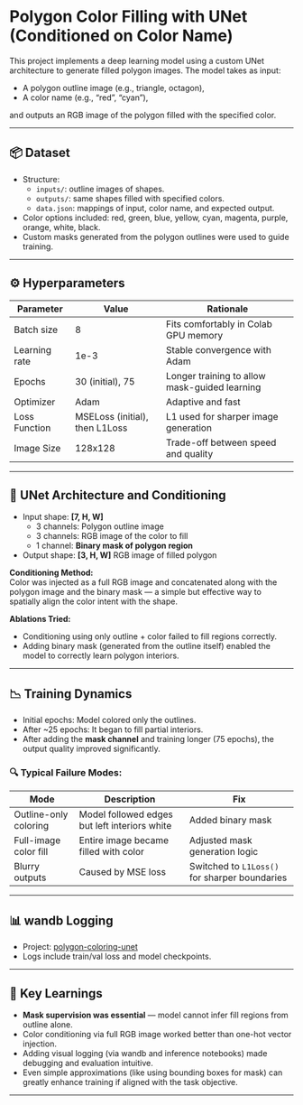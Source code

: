 # Polygon Color Filling with UNet (Conditioned on Color Name)

This project implements a deep learning model using a custom UNet architecture to generate filled polygon images. The model takes as input:
- A polygon outline image (e.g., triangle, octagon),
- A color name (e.g., “red”, “cyan”),

and outputs an RGB image of the polygon filled with the specified color.

---

## 📦 Dataset

- Structure:
  - `inputs/`: outline images of shapes.
  - `outputs/`: same shapes filled with specified colors.
  - `data.json`: mappings of input, color name, and expected output.
- Color options included: red, green, blue, yellow, cyan, magenta, purple, orange, white, black.
- Custom masks generated from the polygon outlines were used to guide training.

---

## ⚙️ Hyperparameters

| Parameter         | Value                          | Rationale                               |
|------------------|---------------------------------|------------------------------------------|
| Batch size        | 8                              | Fits comfortably in Colab GPU memory     |
| Learning rate     | 1e-3                           | Stable convergence with Adam             |
| Epochs            | 30 (initial), 75               | Longer training to allow mask-guided learning |
| Optimizer         | Adam                           | Adaptive and fast                        |
| Loss Function     | MSELoss (initial), then L1Loss | L1 used for sharper image generation     |
| Image Size        | 128x128                        | Trade-off between speed and quality      |

---

## 🧠 UNet Architecture and Conditioning

- Input shape: **[7, H, W]**
  - 3 channels: Polygon outline image
  - 3 channels: RGB image of the color to fill
  - 1 channel: **Binary mask of polygon region**
- Output shape: **[3, H, W]** RGB image of filled polygon

**Conditioning Method:**  
Color was injected as a full RGB image and concatenated along with the polygon image and the binary mask — a simple but effective way to spatially align the color intent with the shape.

**Ablations Tried:**
- Conditioning using only outline + color failed to fill regions correctly.
- Adding binary mask (generated from the outline itself) enabled the model to correctly learn polygon interiors.

---

## 📉 Training Dynamics

- Initial epochs: Model colored only the outlines.
- After ~25 epochs: It began to fill partial interiors.
- After adding the **mask channel** and training longer (75 epochs), the output quality improved significantly.

### 🔍 Typical Failure Modes:
| Mode | Description | Fix |
|------|-------------|-----|
| Outline-only coloring | Model followed edges but left interiors white | Added binary mask |
| Full-image color fill | Entire image became filled with color | Adjusted mask generation logic |
| Blurry outputs | Caused by MSE loss | Switched to `L1Loss()` for sharper boundaries |

---

## 📊 wandb Logging

- Project: [polygon-coloring-unet](https://wandb.ai/aashigupta-1509-mahindra-university/polygon-coloring-unet)
- Logs include train/val loss and model checkpoints.



---

## 🔑 Key Learnings

- **Mask supervision was essential** — model cannot infer fill regions from outline alone.
- Color conditioning via full RGB image worked better than one-hot vector injection.
- Adding visual logging (via wandb and inference notebooks) made debugging and evaluation intuitive.
- Even simple approximations (like using bounding boxes for mask) can greatly enhance training if aligned with the task objective.

---


